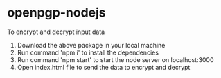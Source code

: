 # openpgp-nodejs
To encrypt and decrypt input data

1. Download the above package in your local machine
2. Run command 'npm i' to install the dependencies
3. Run command 'npm start' to start the node server on localhost:3000
4. Open index.html file to send the data to encrypt and decrypt
